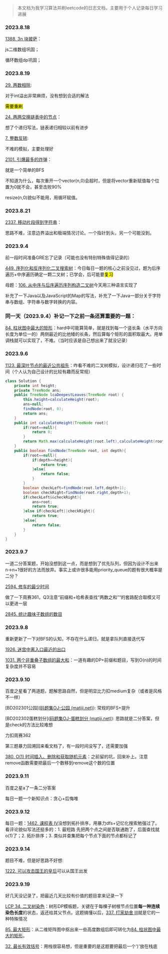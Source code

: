 > 本文档为我学习算法并刷leetcode的日志文档，主要用于个人记录每日学习进展

### 2023.8.18

[1388. 3n 块披萨](https://leetcode.cn/problems/pizza-with-3n-slices/)：

js二维数组巩固；

循环数组dp巩固；

### 2023.8.19

[29. 两数相除](https://leetcode.cn/problems/divide-two-integers/):

对于int溢出非常麻烦，没有想到合适的解法

<mark>需要重刷</mark>

[24. 两两交换链表中的节点](https://leetcode.cn/problems/swap-nodes-in-pairs/)：

想了个递归写法，链表递归相较以前有进步

[7. 整数反转](https://leetcode.cn/problems/reverse-integer/):

不难的模拟，主要处理好

[2101. 引爆最多的炸弹](https://leetcode.cn/problems/detonate-the-maximum-bombs/)：

就是一个简单的BFS

不知道为什么，每次重开一个vector(n,0)会超时，但是将vector重新赋值每个位置为0就不会，甚至击败90%

resize(n,0)貌似不能用，用循环赋值。

### 2023.8.21

[2337. 移动片段得到字符串](https://leetcode.cn/problems/move-pieces-to-obtain-a-string/)：

思路不难，注意边界溢出和极端情况讨论。一个指针到头，另一个可能没到。

### 2023.9.4 

前一段时间准备GRE忘了记录（可能也没有特别特殊值得记录的）

[449. 序列化和反序列化二叉搜索树](https://leetcode.cn/problems/serialize-and-deserialize-bst/)：今日每日一题的核心之前没见过，题为后序遍历+中序遍历确定一颗二叉树；已学会，后可能要<mark>复习</mark>

母题：[106. 从中序与后序遍历序列构造二叉树](https://leetcode.cn/problems/construct-binary-tree-from-inorder-and-postorder-traversal/)今天用三种语言实现了

补充了一下Java以及JavaScript的Map的写法，补充了一下Java一部分关于字符串与数组、字符串与数字转换的内容。

### 同一天（2023.9.4）补记一下之前一条还算重要的一题：

[84. 柱状图中最大的矩形](https://leetcode.cn/problems/largest-rectangle-in-histogram/)：hard中可能算简单，就是找到每一个竖长条（水平方向长度为单位一的）两侧最近的比他矮的长条，然后算每个矩形的面积取最大。用单调栈就可以实现了，不难。（当时应该是自己想出来了就没记录）

### 2023.9.6

[1123. 最深叶节点的最近公共祖先](https://leetcode.cn/problems/lowest-common-ancestor-of-deepest-leaves/)：咋看不难的二叉树模拟，设计递归花了一些时间（个人认为自己设计的比较有趣而反常规）

```java
class Solution {
    private int height;
    private TreeNode ans;
    public TreeNode lcaDeepestLeaves(TreeNode root) {
        this.height=calculateHeight(root);
        ans=null;
        findNode(root, 0);
        return ans;
    }
    public int calculateHeight(TreeNode root){
        if(root==null){
            return 0;
        }
        return Math.max(calculateHeight(root.left),calculateHeight(root.right))+1;
    }
    public boolean findNode(TreeNode root, int depth){
        if(root==null){
            if(depth==height){
                return true;
            }else{
                return false;
            }
        }
        boolean checkLeft=findNode(root.left,depth+1);
        boolean checkRight=findNode(root.right,depth+1);
        if(checkLeft&&checkRight){
            ans=root;
            return true;
        }else if(checkLeft||checkRight){
            return true;
        }else{
            return false;
        }
    }
}
```

### 2023.9.7

一道二分答案题，开始没想到这一点，而是想到了优先队列，但因为设计不出来n->n+1很好的方法而放弃。事实上或许很多能用priority_queue的题有很大概率是二分？

[2594. 修车的最少时间](https://leetcode.cn/problems/minimum-time-to-repair-cars/)

做了一下周赛361，Q3注意“前缀和+哈希表查找“两数之和”“的套路配合取模又可以更进一层

[2845. 统计趣味子数组的数目](https://leetcode.cn/problems/count-of-interesting-subarrays/)

### 2023.9.8

重新更新了一下对BFS的认知，不存在什么递归，就是拿队列直接迭代写

[1926. 迷宫中离入口最近的出口](https://leetcode.cn/problems/nearest-exit-from-entrance-in-maze/)

[1031. 两个非重叠子数组的最大和](https://leetcode.cn/problems/maximum-sum-of-two-non-overlapping-subarrays/)：一道有趣的DP+前缀和题目，写到O(n)的时间复杂度并不容易

### 2023.9.10

百度之星看了两道题，题解思路自然，但是明显比力扣medium复杂（或者是风格不一样）

[BD202301公园]([码题集OJ-公园 (matiji.net)](https://www.matiji.net/exam/brushquestion/1/4347/179CE77A7B772D15A8C00DD8198AAC74)): 常规的BFS+提升

[BD202302蛋糕划分]([码题集OJ-蛋糕划分 (matiji.net)](https://www.matiji.net/exam/brushquestion/2/4347/179CE77A7B772D15A8C00DD8198AAC74)): 思路就是二分答案，但是check的方法比较难想

力扣周赛362

第三题暴力回溯回来看文档了，有一段时间没写了，还需要加强

[380. O(1) 时间插入、删除和获取随机元素](https://leetcode.cn/problems/insert-delete-getrandom-o1/)：之前留的坑，回来补上。注意remove函数需要把最后一个数移到remove这个数的位置

### 2023.9.11

百度之星a了一条二分答案

每日一题一个新知识点：贪心+后悔堆

### 2023.9.12

每日一题：[1462. 课程表 IV](https://leetcode.cn/problems/course-schedule-iv/)没想到拓扑排序，用暴力dfs+记忆化搜索勉强过了。看评论貌似写法还挺多的：1. 最短路 先把两个点之间是否联通跑了，后面查找就o(1)了；2. 拓扑排序；3. 类似并查集把每个节点下面的节点都标记了

### 2023.9.14

题目不难，但是好思路不好想:

[1222. 可以攻击国王的皇后](https://leetcode.cn/problems/queens-that-can-attack-the-king/)可以从国王出发

### 2023.9.19

好几天没记录了，把最近几天比较有价值的题目拿来记录一下

[LCP 34. 二叉树染色](https://leetcode.cn/problems/er-cha-shu-ran-se-UGC)：树形DP模板题，关键在于每棵子树根节点位置**每一种连续染色长度**的状态，返还给其父节点。这题搞懂以后，[337. 打家劫舍 III](https://leetcode.cn/problems/house-robber-iii)就是它的一种特殊情况

[85. 最大矩形](https://leetcode.cn/problems/maximal-rectangle)：从二维矩阵图中抠出来一些高度数组后即可转化为[84. 柱状图中最大的矩形](https://leetcode.cn/problems/largest-rectangle-in-histogram)。

[32. 最长有效括号](https://leetcode.cn/problems/longest-valid-parentheses)：用栈很容易想，但是重要的是这题要把最后一个')'放在栈底
